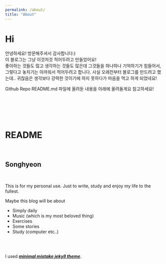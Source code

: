 ```yaml
---
permalink: /about/
title: "About"
---
```


# Hi
안녕하세요! 방문해주셔서 감사합니다:)  
이 블로그는 그냥 이것저것 적어두려고 만들었어요!  
좋아하는 것들도 많고 생각하는 것들도 많은데 그것들을 하나하나 기억하기가 힘들어서, 그렇다고 놓치기는 아까워서 적어두려고 합니다. 사실 오래전부터 블로그를 만드려고 했는데.. 귀찮음은 생각보다 강력한 것이기에 하지 못하다가 마음을 먹고 하게 되었네요!

Github Repo README.md 파일에 올려둔 내용을 아래에 올려둘게요 참고하세요!


<br><br><br><br>

# README
<br>

## Songhyeon  

<br>  

This is for my personal use. Just to write, study and enjoy my life to the fullest.

Maybe this blog will be about

- Simply daily
- Music (which is my most beloved thing)
- Exercises
- Some stories
- Study (computer etc..)

<br><br>

I used [***minimal mistake jekyll theme***](https://github.com/mmistakes/minimal-mistakes).
